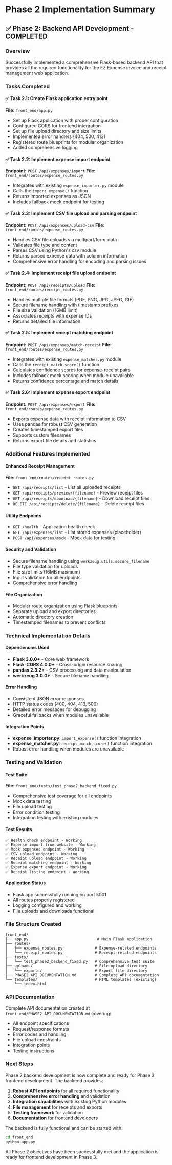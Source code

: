 # Phase 2 Implementation Summary

## ✅ Phase 2: Backend API Development - COMPLETED

### Overview
Successfully implemented a comprehensive Flask-based backend API that provides all the required functionality for the EZ Expense invoice and receipt management web application.

### Tasks Completed

#### ✅ Task 2.1: Create Flask application entry point
**File:** `front_end/app.py`
- Set up Flask application with proper configuration
- Configured CORS for frontend integration
- Set up file upload directory and size limits
- Implemented error handlers (404, 500, 413)
- Registered route blueprints for modular organization
- Added comprehensive logging

#### ✅ Task 2.2: Implement expense import endpoint
**Endpoint:** `POST /api/expenses/import`
**File:** `front_end/routes/expense_routes.py`
- Integrates with existing `expense_importer.py` module
- Calls the `import_expense()` function
- Returns imported expenses as JSON
- Includes fallback mock endpoint for testing

#### ✅ Task 2.3: Implement CSV file upload and parsing endpoint
**Endpoint:** `POST /api/expenses/upload-csv`
**File:** `front_end/routes/expense_routes.py`
- Handles CSV file uploads via multipart/form-data
- Validates file type and content
- Parses CSV using Python's csv module
- Returns parsed expense data with column information
- Comprehensive error handling for encoding and parsing issues

#### ✅ Task 2.4: Implement receipt file upload endpoint
**Endpoint:** `POST /api/receipts/upload`
**File:** `front_end/routes/receipt_routes.py`
- Handles multiple file formats (PDF, PNG, JPG, JPEG, GIF)
- Secure filename handling with timestamp prefixes
- File size validation (16MB limit)
- Associates receipts with expense IDs
- Returns detailed file information

#### ✅ Task 2.5: Implement receipt matching endpoint
**Endpoint:** `POST /api/expenses/match-receipt`
**File:** `front_end/routes/expense_routes.py`
- Integrates with existing `expense_matcher.py` module
- Calls the `receipt_match_score()` function
- Calculates confidence scores for expense-receipt pairs
- Includes fallback mock scoring when module unavailable
- Returns confidence percentage and match details

#### ✅ Task 2.6: Implement expense export endpoint
**Endpoint:** `POST /api/expenses/export`
**File:** `front_end/routes/expense_routes.py`
- Exports expense data with receipt information to CSV
- Uses pandas for robust CSV generation
- Creates timestamped export files
- Supports custom filenames
- Returns export file details and statistics

### Additional Features Implemented

#### Enhanced Receipt Management
**File:** `front_end/routes/receipt_routes.py`
- `GET /api/receipts/list` - List all uploaded receipts
- `GET /api/receipts/preview/{filename}` - Preview receipt files
- `GET /api/receipts/download/{filename}` - Download receipt files
- `DELETE /api/receipts/delete/{filename}` - Delete receipt files

#### Utility Endpoints
- `GET /health` - Application health check
- `GET /api/expenses/list` - List stored expenses (placeholder)
- `POST /api/expenses/mock` - Mock data for testing

#### Security and Validation
- Secure filename handling using `werkzeug.utils.secure_filename`
- File type validation for uploads
- File size limits (16MB maximum)
- Input validation for all endpoints
- Comprehensive error handling

#### File Organization
- Modular route organization using Flask blueprints
- Separate upload and export directories
- Automatic directory creation
- Timestamped filenames to prevent conflicts

### Technical Implementation Details

#### Dependencies Used
- **Flask 3.0.0+** - Core web framework
- **Flask-CORS 4.0.0+** - Cross-origin resource sharing
- **pandas 2.3.2+** - CSV processing and data manipulation
- **werkzeug 3.0.0+** - Secure filename handling

#### Error Handling
- Consistent JSON error responses
- HTTP status codes (400, 404, 413, 500)
- Detailed error messages for debugging
- Graceful fallbacks when modules unavailable

#### Integration Points
- **expense_importer.py**: `import_expense()` function integration
- **expense_matcher.py**: `receipt_match_score()` function integration
- Robust error handling when modules are unavailable

### Testing and Validation

#### Test Suite
**File:** `front_end/tests/test_phase2_backend_fixed.py`
- Comprehensive test coverage for all endpoints
- Mock data testing
- File upload testing
- Error condition testing
- Integration testing with existing modules

#### Test Results
```
✅ Health check endpoint - Working
✅ Expense import from website - Working
✅ Mock expenses endpoint - Working
✅ CSV upload endpoint - Working
✅ Receipt upload endpoint - Working
✅ Receipt matching endpoint - Working
✅ Expense export endpoint - Working
✅ Receipt listing endpoint - Working
```

#### Application Status
- Flask app successfully running on port 5001
- All routes properly registered
- Logging configured and working
- File uploads and downloads functional

### File Structure Created
```
front_end/
├── app.py                              # Main Flask application
├── routes/
│   ├── expense_routes.py              # Expense-related endpoints
│   └── receipt_routes.py              # Receipt-related endpoints
├── tests/
│   └── test_phase2_backend_fixed.py   # Comprehensive test suite
├── uploads/                           # File upload directory
│   └── exports/                       # Export file directory
├── PHASE2_API_DOCUMENTATION.md        # Complete API documentation
└── templates/                         # HTML templates (existing)
    └── index.html
```

### API Documentation
Complete API documentation created at `front_end/PHASE2_API_DOCUMENTATION.md` covering:
- All endpoint specifications
- Request/response formats
- Error codes and handling
- File upload constraints
- Integration points
- Testing instructions

### Next Steps
Phase 2 backend development is now complete and ready for Phase 3 frontend development. The backend provides:

1. **Robust API endpoints** for all required functionality
2. **Comprehensive error handling** and validation
3. **Integration capabilities** with existing Python modules
4. **File management** for receipts and exports
5. **Testing framework** for validation
6. **Documentation** for frontend developers

The backend is fully functional and can be started with:
```bash
cd front_end
python app.py
```

All Phase 2 objectives have been successfully met and the application is ready for frontend development in Phase 3.
